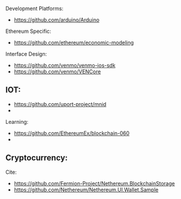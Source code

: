 


Development Platforms:
  - https://github.com/arduino/Arduino
  


Ethereum Specific:
  - https://github.com/ethereum/economic-modeling
  


Interface Design:
  - https://github.com/venmo/venmo-ios-sdk
  - https://github.com/venmo/VENCore
  

IOT:
  - 
  - https://github.com/uport-project/mnid
  -


Learning:
  - https://github.com/EthereumEx/blockchain-060
  - 
  
Cryptocurrency:
  - 


Cite:
  - https://github.com/Fermion-Project/Nethereum.BlockchainStorage
  - https://github.com/Nethereum/Nethereum.UI.Wallet.Sample
  






